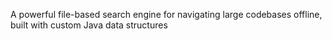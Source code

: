 A powerful file-based search engine for navigating large codebases offline, built with custom Java data structures
